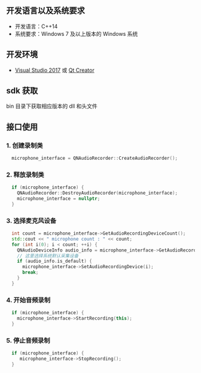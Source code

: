 ## 开发语言以及系统要求

- 开发语言：C++14
- 系统要求：Windows 7 及以上版本的 Windows 系统

## 开发环境

- [Visual Studio 2017](https://www.visualstudio.com/zh-hans/vs/older-downloads/) 或 [Qt Creator](http://download.qt.io/archive/qt/)

## sdk 获取
bin 目录下获取相应版本的 dll 和头文件

## 接口使用


### 1. 创建录制类
```c++
  microphone_interface = QNAudioRecorder::CreateAudioRecorder();
```

### 2. 释放录制类
```c++
  if (microphone_interface) {
    QNAudioRecorder::DestroyAudioRecorder(microphone_interface);
    microphone_interface = nullptr;
  }
```

### 3. 选择麦克风设备
```c++
  int count = microphone_interface->GetAudioRecordingDeviceCount();
  std::cout << " microphone count : " << count;
  for (int i(0); i < count; ++i) {
    QNAudioDeviceInfo audio_info = microphone_interface->GetAudioRecordingDeviceInfo(i);
    // 这里选择系统默认采集设备
    if (audio_info.is_default) {
      microphone_interface->SetAudioRecordingDevice(i);
      break;
    }
  }
```

### 4. 开始音频录制
```c++
  if (microphone_interface) {
    microphone_interface->StartRecording(this);
  }
```

### 5. 停止音频录制
```c++
  if (microphone_interface) {
     microphone_interface->StopRecording();
  }

```
